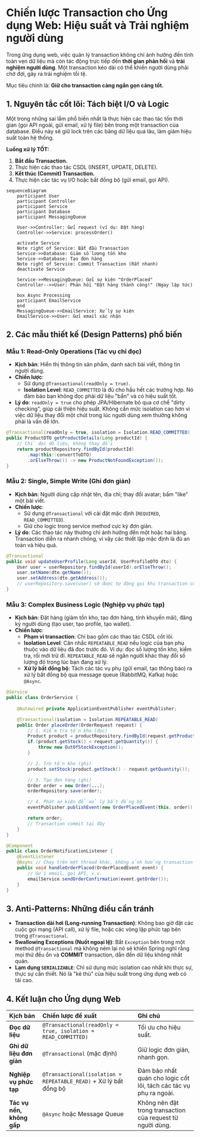 # Chiến lược Transaction cho Ứng dụng Web: Hiệu suất và Trải nghiệm người dùng

Trong ứng dụng web, việc quản lý transaction không chỉ ảnh hưởng đến tính toàn vẹn dữ liệu mà còn tác động trực tiếp đến **thời gian phản hồi** và **trải nghiệm người dùng**. Một transaction kéo dài có thể khiến người dùng phải chờ đợi, gây ra trải nghiệm tồi tệ.

Mục tiêu chính là: **Giữ cho transaction càng ngắn gọn càng tốt.**

## 1. Nguyên tắc cốt lõi: Tách biệt I/O và Logic

Một trong những sai lầm phổ biến nhất là thực hiện các thao tác tốn thời gian (gọi API ngoài, gửi email, xử lý file) bên trong một transaction của database. Điều này sẽ giữ lock trên các bảng dữ liệu quá lâu, làm giảm hiệu suất toàn hệ thống.

**Luồng xử lý TỐT:**

1.  **Bắt đầu Transaction.**
2.  Thực hiện các thao tác CSDL (INSERT, UPDATE, DELETE).
3.  **Kết thúc (Commit) Transaction.**
4.  Thực hiện các tác vụ I/O hoặc bất đồng bộ (gửi email, gọi API).

```mermaid
sequenceDiagram
    participant User
    participant Controller
    participant Service
    participant Database
    participant MessagingQueue

    User->>Controller: Gửi request (ví dụ: Đặt hàng)
    Controller->>Service: processOrder()
    
    activate Service
    Note right of Service: Bắt đầu Transaction
    Service->>Database: Giảm số lượng tồn kho
    Service->>Database: Tạo đơn hàng
    Note right of Service: Commit Transaction (Rất nhanh)
    deactivate Service

    Service->>MessagingQueue: Gửi sự kiện "OrderPlaced"
    Controller-->>User: Phản hồi "Đặt hàng thành công!" (Ngay lập tức)

    box Async Processing
    participant EmailService
    end
    MessagingQueue->>EmailService: Xử lý sự kiện
    EmailService->>User: Gửi email xác nhận
```

## 2. Các mẫu thiết kế (Design Patterns) phổ biến

### Mẫu 1: Read-Only Operations (Tác vụ chỉ đọc)

-   **Kịch bản**: Hiển thị thông tin sản phẩm, danh sách bài viết, thông tin người dùng.
-   **Chiến lược**:
    -   Sử dụng `@Transactional(readOnly = true)`.
    -   **Isolation Level**: `READ_COMMITTED` là đủ cho hầu hết các trường hợp. Nó đảm bảo bạn không đọc phải dữ liệu "bẩn" và có hiệu suất tốt.
-   **Lý do**: `readOnly = true` cho phép JPA/Hibernate bỏ qua cơ chế "dirty checking", giúp cải thiện hiệu suất. Không cần mức isolation cao hơn vì việc dữ liệu thay đổi một chút trong lúc người dùng xem thường không phải là vấn đề lớn.

```java
@Transactional(readOnly = true, isolation = Isolation.READ_COMMITTED)
public ProductDTO getProductDetails(Long productId) {
    // Chỉ đọc dữ liệu, không thay đổi
    return productRepository.findById(productId)
        .map(this::convertToDTO)
        .orElseThrow(() -> new ProductNotFoundException());
}
```

### Mẫu 2: Single, Simple Write (Ghi đơn giản)

-   **Kịch bản**: Người dùng cập nhật tên, địa chỉ; thay đổi avatar; bấm "like" một bài viết.
-   **Chiến lược**:
    -   Sử dụng `@Transactional` với cài đặt mặc định (`REQUIRED`, `READ_COMMITTED`).
    -   Giữ cho logic trong service method cực kỳ đơn giản.
-   **Lý do**: Các thao tác này thường chỉ ảnh hưởng đến một hoặc hai bảng. Transaction diễn ra nhanh chóng, vì vậy các thiết lập mặc định là đủ an toàn và hiệu quả.

```java
@Transactional
public void updateUserProfile(Long userId, UserProfileDTO dto) {
    User user = userRepository.findById(userId).orElseThrow();
    user.setName(dto.getName());
    user.setAddress(dto.getAddress());
    // userRepository.save(user) sẽ được tự động gọi khi transaction commit
}
```

### Mẫu 3: Complex Business Logic (Nghiệp vụ phức tạp)

-   **Kịch bản**: Đặt hàng (giảm tồn kho, tạo đơn hàng, tính khuyến mãi), đăng ký người dùng (tạo user, tạo profile, tạo wallet).
-   **Chiến lược**:
    -   **Phạm vi transaction**: Chỉ bao gồm các thao tác CSDL cốt lõi.
    -   **Isolation Level**: Cân nhắc `REPEATABLE_READ` nếu logic của bạn phụ thuộc vào dữ liệu đã đọc trước đó. Ví dụ: đọc số lượng tồn kho, kiểm tra, rồi mới trừ đi. `REPEATABLE_READ` sẽ ngăn người khác thay đổi số lượng đó trong lúc bạn đang xử lý.
    -   **Xử lý bất đồng bộ**: Tách các tác vụ phụ (gửi email, tạo thông báo) ra xử lý bất đồng bộ qua message queue (RabbitMQ, Kafka) hoặc `@Async`.

```java
@Service
public class OrderService {
    
    @Autowired private ApplicationEventPublisher eventPublisher;

    @Transactional(isolation = Isolation.REPEATABLE_READ)
    public Order placeOrder(OrderRequest request) {
        // 1. Kiểm tra tồn kho (đọc)
        Product product = productRepository.findById(request.getProductId()).orElseThrow();
        if (product.getStock() < request.getQuantity()) {
            throw new OutOfStockException();
        }

        // 2. Trừ tồn kho (ghi)
        product.setStock(product.getStock() - request.getQuantity());

        // 3. Tạo đơn hàng (ghi)
        Order order = new Order(...);
        orderRepository.save(order);

        // 4. Phát sự kiện để xử lý bất đồng bộ
        eventPublisher.publishEvent(new OrderPlacedEvent(this, order));

        return order;
        // Transaction commit tại đây
    }
}

@Component
public class OrderNotificationListener {
    @EventListener
    @Async // Chạy trên một thread khác, không ảnh hưởng transaction chính
    public void handleOrderPlaced(OrderPlacedEvent event) {
        // Gửi email, gọi API, v.v.
        emailService.sendOrderConfirmation(event.getOrder());
    }
}
```

## 3. Anti-Patterns: Những điều cần tránh

-   **Transaction dài hơi (Long-running Transaction)**: Không bao giờ đặt các cuộc gọi mạng (API call), xử lý file, hoặc các vòng lặp phức tạp bên trong `@Transactional`.
-   **Swallowing Exceptions (Nuốt ngoại lệ)**: Bắt `Exception` bên trong một method `@Transactional` mà không ném lại nó sẽ khiến Spring nghĩ rằng mọi thứ đều ổn và **COMMIT** transaction, dẫn đến dữ liệu không nhất quán.
-   **Lạm dụng `SERIALIZABLE`**: Chỉ sử dụng mức isolation cao nhất khi thực sự, thực sự cần thiết. Nó là "kẻ thù" của hiệu suất trong ứng dụng web có tải cao.

## 4. Kết luận cho Ứng dụng Web

| Kịch bản | Chiến lược đề xuất | Ghi chú |
| :--- | :--- | :--- |
| **Đọc dữ liệu** | `@Transactional(readOnly = true, isolation = READ_COMMITTED)` | Tối ưu cho hiệu suất. |
| **Ghi dữ liệu đơn giản** | `@Transactional` (mặc định) | Giữ logic đơn giản, nhanh gọn. |
| **Nghiệp vụ phức tạp** | `@Transactional(isolation = REPEATABLE_READ)` + Xử lý bất đồng bộ | Đảm bảo nhất quán cho logic cốt lõi, tách các tác vụ phụ ra ngoài. |
| **Tác vụ nền, không gấp** | `@Async` hoặc Message Queue | Không nên đặt trong transaction của request từ người dùng. |